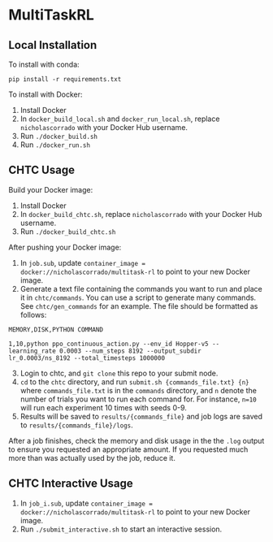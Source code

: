 # MultiTaskRL

## Local Installation
To install with conda:
```commandline
pip install -r requirements.txt
```
To install with Docker:
1. Install Docker
2. In `docker_build_local.sh` and `docker_run_local.sh`, replace `nicholascorrado` with your Docker Hub username.
3. Run `./docker_build.sh`
4. Run `./docker_run.sh`

## CHTC Usage

Build your Docker image:
1. Install Docker
2. In `docker_build_chtc.sh`, replace `nicholascorrado` with your Docker Hub username.
3. Run `./docker_build_chtc.sh`

After pushing your Docker image:
1. In `job.sub`, update `container_image = docker://nicholascorrado/multitask-rl` to point to your new Docker image.
2. Generate a text file containing the commands you want to run and place it in `chtc/commands`. 
You can use a script to generate many commands. See `chtc/gen_commands` for an example.
The file should be formatted as follows: 
```commandline
MEMORY,DISK,PYTHON COMMAND
```
```commandline
1,10,python ppo_continuous_action.py --env_id Hopper-v5 --learning_rate 0.0003 --num_steps 8192 --output_subdir lr_0.0003/ns_8192 --total_timesteps 1000000
```
3. Login to chtc, and `git clone` this repo to your submit node.
4. `cd` to the `chtc` directory, and run `submit.sh {commands_file.txt} {n}` where `commands_file.txt`
is in the `commands` directory, and `n` denote the number of trials you want to run each command for. For instance,
`n=10` will run each experiment 10 times with seeds 0-9.
5. Results will be saved to `results/{commands_file}` and job logs are saved to `results/{commands_file}/logs`.

After a job finishes, check the memory and disk usage in the the `.log` output to ensure you requested an appropriate amount.
If you requested much more than was actually used by the job, reduce it.

## CHTC Interactive Usage
1. In `job_i.sub`, update `container_image = docker://nicholascorrado/multitask-rl` to point to your new Docker image.
2. Run `./submit_interactive.sh` to start an interactive session.

